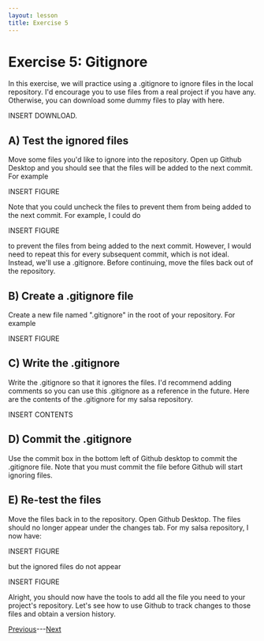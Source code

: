 ```yaml
---
layout: lesson
title: Exercise 5
---
```


# Exercise 5: Gitignore

In this exercise, we will practice using a .gitignore to ignore files in the local repository. I'd encourage you to use files from a real project if you have any. Otherwise, you can download some dummy files to play with here.

INSERT DOWNLOAD.

## A) Test the ignored files

Move some files you'd like to ignore into the repository. Open up Github Desktop and you should see that the files will be added to the next commit. For example

INSERT FIGURE

Note that you could uncheck the files to prevent them from being added to the next commit. For example, I could do

INSERT FIGURE

to prevent the files from being added to the next commit. However, I would need to repeat this for every subsequent commit, which is not ideal. Instead, we'll use a .gitignore. Before continuing, move the files back out of the repository.

## B) Create a .gitignore file

Create a new file named ".gitignore" in the root of your repository. For example

INSERT FIGURE

## C) Write the .gitignore

Write the .gitignore so that it ignores the files. I'd recommend adding comments so you can use this .gitignore as a reference in the future. Here are the contents of the .gitignore for my salsa repository.

INSERT CONTENTS

## D) Commit the .gitignore

Use the commit box in the bottom left of Github desktop to commit the .gitignore file. Note that you must commit the file before Github will start ignoring files.

## E) Re-test the files

Move the files back in to the repository. Open Github Desktop. The files should no longer appear under the changes tab. For my salsa repository, I now have:

INSERT FIGURE

but the ignored files do not appear

INSERT FIGURE


Alright, you should now have the tools to add all the file you need to your project's repository. Let's see how to use Github to track changes to those files and obtain a version history.

[Previous](05-gitignore)---[Next](exercise-6)

